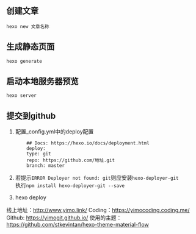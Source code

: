 
## 创建文章
```
hexo new 文章名称
```

## 生成静态页面
```
hexo generate
```

## 启动本地服务器预览

```
hexo server
```

## 提交到github
1. 配置_config.yml中的deploy配置

    ```
        ## Docs: https://hexo.io/docs/deployment.html
        deploy:
        type: git
        repo: https://github.com/地址.git
        branch: master
    ```
2. 若提示`ERROR Deployer not found: git`则应安装`hexo-deployer-git`    
    执行`npm install hexo-deployer-git --save`

3. hexo deploy

线上地址：http://www.yimo.link/
Coding：https://yimocoding.coding.me/
Github: https://yimogit.github.io/
使用的主题：https://github.com/stkevintan/hexo-theme-material-flow